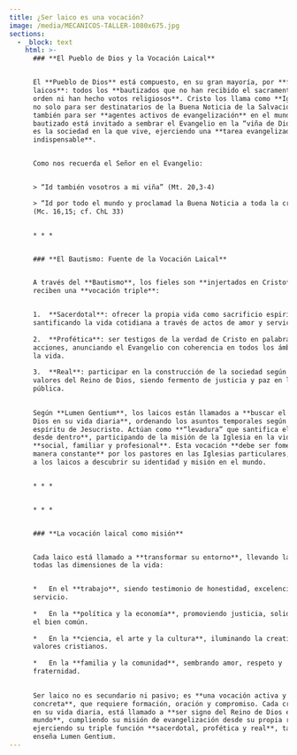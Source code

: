 ```yaml
---
title: ¿Ser laico es una vocación?
image: /media/MECANICOS-TALLER-1080x675.jpg
sections:
  - _block: text
    html: >-
      ### **El Pueblo de Dios y la Vocación Laical**


      El **Pueblo de Dios** está compuesto, en su gran mayoría, por **fieles
      laicos**: todos los **bautizados que no han recibido el sacramento del
      orden ni han hecho votos religiosos**. Cristo los llama como **Iglesia**,
      no solo para ser destinatarios de la Buena Noticia de la Salvación, sino
      también para ser **agentes activos de evangelización** en el mundo. Cada
      bautizado está invitado a sembrar el Evangelio en la “viña de Dios”, que
      es la sociedad en la que vive, ejerciendo una **tarea evangelizadora
      indispensable**.


      Como nos recuerda el Señor en el Evangelio:


      > “Id también vosotros a mi viña” (Mt. 20,3-4)  

      > “Id por todo el mundo y proclamad la Buena Noticia a toda la creación”
      (Mc. 16,15; cf. ChL 33)


      * * *


      ### **El Bautismo: Fuente de la Vocación Laical**


      A través del **Bautismo**, los fieles son **injertados en Cristo** y
      reciben una **vocación triple**:


      1.  **Sacerdotal**: ofrecer la propia vida como sacrificio espiritual,
      santificando la vida cotidiana a través de actos de amor y servicio.
          
      2.  **Profética**: ser testigos de la verdad de Cristo en palabras y
      acciones, anunciando el Evangelio con coherencia en todos los ámbitos de
      la vida.
          
      3.  **Real**: participar en la construcción de la sociedad según los
      valores del Reino de Dios, siendo fermento de justicia y paz en la vida
      pública.
          

      Según **Lumen Gentium**, los laicos están llamados a **buscar el Reino de
      Dios en su vida diaria**, ordenando los asuntos temporales según el
      espíritu de Jesucristo. Actúan como **“levadura” que santifica el mundo
      desde dentro**, participando de la misión de la Iglesia en la vida
      **social, familiar y profesional**. Esta vocación **debe ser fomentada de
      manera constante** por los pastores en las Iglesias particulares, ayudando
      a los laicos a descubrir su identidad y misión en el mundo.


      * * *


      * * *


      ### **La vocación laical como misión**


      Cada laico está llamado a **transformar su entorno**, llevando la fe a
      todas las dimensiones de la vida:


      *   En el **trabajo**, siendo testimonio de honestidad, excelencia y
      servicio.
          
      *   En la **política y la economía**, promoviendo justicia, solidaridad y
      el bien común.
          
      *   En la **ciencia, el arte y la cultura**, iluminando la creatividad con
      valores cristianos.
          
      *   En la **familia y la comunidad**, sembrando amor, respeto y
      fraternidad.
          

      Ser laico no es secundario ni pasivo; es **una vocación activa y
      concreta**, que requiere formación, oración y compromiso. Cada cristiano,
      en su vida diaria, está llamado a **ser signo del Reino de Dios en el
      mundo**, cumpliendo su misión de evangelización desde su propia realidad y
      ejerciendo su triple función **sacerdotal, profética y real**, tal como
      enseña Lumen Gentium.
---
```

